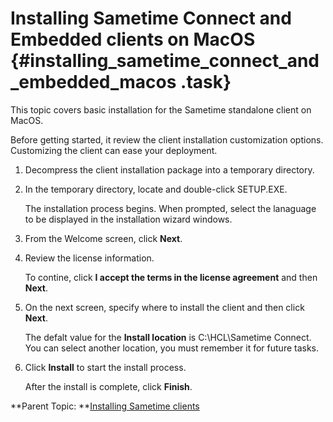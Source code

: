 # Installing Sametime Connect and Embedded clients on MacOS {#installing_sametime_connect_and_embedded_macos .task}

This topic covers basic installation for the Sametime standalone client on MacOS.

Before getting started, it review the client installation customization options. Customizing the client can ease your deployment.

1.  Decompress the client installation package into a temporary directory.

2.  In the temporary directory, locate and double-click SETUP.EXE.

    The installation process begins. When prompted, select the lanaguage to be displayed in the installation wizard windows.

3.  From the Welcome screen, click **Next**.

4.  Review the license information.

    To contine, click **I accept the terms in the license agreement** and then **Next**.

5.  On the next screen, specify where to install the client and then click **Next**.

    The defalt value for the **Install location** is C:\\HCL\\Sametime Connect. You can select another location, you must remember it for future tasks.

6.  Click **Install** to start the install process.

    After the install is complete, click **Finish**.


**Parent Topic: **[Installing Sametime clients](installing_sametime_clients.md)

